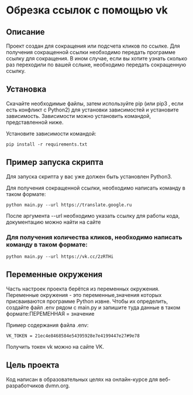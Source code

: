 # Обрезка ссылок с помощью vk

## Описание

Проект создан для сокращения или подсчета кликов по ссылке. Для получения сокращенной ссылки
необходимо передать программе ссылку для сокращения. В ином случае, если вы хотите узнать сколько раз переходили по вашей сслыке, необходимо передать сокращенную ссылку.

## Установка

Скачайте необходимые файлы, затем используйте рiр (или рip3 ‚ если есть конфликт с Python2) для установки зависимостей и установите зависимость. Зависимости можно установить командой, представленной ниже.

Установите зависимости командой:

```
pip install -r requirements.txt  
```
## Пример запуска скрипта

Для запуска скрипта у вас уже должен быть установлен Python3.

Для получения сокращенной ссылки, необходимо написать команду в таком формате:
```
python main.py --url https://translate.google.ru
```
После аргумента --url необходимо указать ссылку для работы кода, документацию можно найти на сайте


### Для получения количества кликов, необходимо написать команду в таком формате:
```
python main.py --url https://vk.cc/2zRTHi
```
## Переменные окружения

Часть настроек проекта берётся из переменных окружения. Переменные окружения - это переменные,значения которых присваиваются программе Python извне. Чтобы их определить, создайте файл .env рядом c main.py и запишите туда данные в таком формате:ПЕРЕМЕННАЯ = значение 

Пример содержания файла .env:
```
VK_TOKEN = 21ес4е8468584е54395928е7е4199447е27#9е78 
```
Получить токен vk можно на сайте VK.

## Цель проекта
Код написан в образовательных целях на онлайн-курсе для веб-разработчиков dvmn.org.